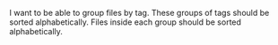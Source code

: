 I want to be able to group files by tag.
These groups of tags should be sorted alphabetically.
Files inside each group should be sorted alphabetically.
